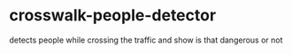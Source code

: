 # crosswalk-people-detector
detects people while crossing the traffic and show is that dangerous or not
